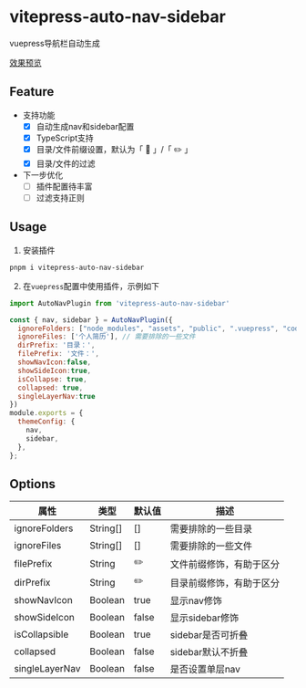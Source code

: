 # vitepress-auto-nav-sidebar

vuepress导航栏自动生成

[效果预览](https://www.merlin218.top)

## Feature

- 支持功能
    - [x] 自动生成nav和sidebar配置
    - [x] TypeScript支持
    - [x] 目录/文件前缀设置，默认为「 📂 」/「 ✏️ 」
    - [x] 目录/文件的过滤
- 下一步优化
   - [ ] 插件配置待丰富
   - [ ] 过滤支持正则

## Usage

1. 安装插件

```bash
pnpm i vitepress-auto-nav-sidebar
```

2. 在`vuepress`配置中使用插件，示例如下

```js
import AutoNavPlugin from 'vitepress-auto-nav-sidebar'

const { nav, sidebar } = AutoNavPlugin({
  ignoreFolders: ["node_modules", "assets", "public", ".vuepress", "code", ".obsidian", "utils"], // 需要排除的一些目录
  ignoreFiles: ['个人简历'], // 需要排除的一些文件
  dirPrefix: '目录：',
  filePrefix: '文件：',
  showNavIcon:false,
  showSideIcon:true,
  isCollapse: true,
  collapsed: true,
  singleLayerNav:true
})
module.exports = {
  themeConfig: {
    nav,
    sidebar,
  },
};
```

## Options

| 属性          | 类型                  | 默认值  | 描述                                                                                                                                               |
| ------------- | --------------------- | ------- | --------------------------------------------------------------------------------------------------------------------------------------------------                                                                                                                                  |
| ignoreFolders | String[]              | []      | 需要排除的一些目录                                                                                                                                 |
| ignoreFiles   | String[]              | []      | 需要排除的一些文件                                                                                                                                 |
| filePrefix    | String                | ✏️       | 文件前缀修饰，有助于区分                                                                                                                           |
| dirPrefix    | String                | ✏️       | 目录前缀修饰，有助于区分                                                                                                                           |
| showNavIcon     | Boolean                | true       | 显示nav修饰                                                                                                                           |
| showSideIcon         | Boolean                | false        | 显示sidebar修饰                                                                                                           |
| isCollapsible    | Boolean                | true       | sidebar是否可折叠                                                                                                                           |
| collapsed    | Boolean                | false       | sidebar默认不折叠                                                                                                                           |
| singleLayerNav    | Boolean                | false       | 是否设置单层nav                                                                                          |
